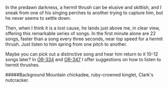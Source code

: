 In the predawn darkness, a hermit thrush can be elusive and skittish, and I sneak from one of his singing perches to another trying to capture him, but he never seems to settle down. 

Then, when I think it is a lost cause, he lands just above me, in clear view, offering this remarkable series of songs. In the first minute alone are 22 songs, faster than a song every three seconds, near top speed for a hermit thrush. Just listen to him spring from one pitch to another. 

Maybe you can pick out a distinctive song and hear him return to it 10-12 songs later? In [OR-334](http://listeningtoacontinentsing.com/recording.php?page=OR-334) and [OR-347](http://listeningtoacontinentsing.com/recording.php?page=OR-347) I offer suggestions on how to listen to hermit thrushes.

#####Background
Mountain chickadee, ruby-crowned kinglet, Clark's nutcracker.

